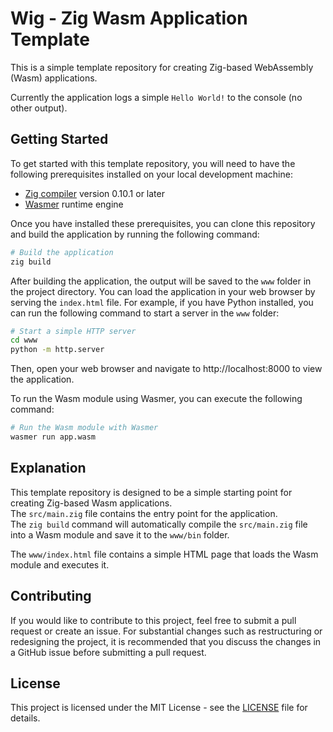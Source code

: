 # Wig - Zig Wasm Application Template

This is a simple template repository for creating Zig-based WebAssembly (Wasm) applications.  

Currently the application logs a simple `Hello World!` to the console (no other output).

## Getting Started

To get started with this template repository, you will need to have the following prerequisites installed on your local development machine:

- [Zig compiler](https://ziglang.org/download/) version 0.10.1 or later
- [Wasmer](https://wasmer.io/) runtime engine

Once you have installed these prerequisites, you can clone this repository and build the application by running the following command:

```sh
# Build the application
zig build
```

After building the application, the output will be saved to the `www` folder in the project directory. You can load the application in your web browser by serving the `index.html` file. For example, if you have Python installed, you can run the following command to start a server in the `www` folder:

```sh
# Start a simple HTTP server
cd www
python -m http.server
```

Then, open your web browser and navigate to http://localhost:8000 to view the application.

To run the Wasm module using Wasmer, you can execute the following command:

```sh
# Run the Wasm module with Wasmer
wasmer run app.wasm
```

## Explanation

This template repository is designed to be a simple starting point for creating Zig-based Wasm applications.  
The `src/main.zig` file contains the entry point for the application.  
The `zig build` command will automatically compile the `src/main.zig` file into a Wasm module and save it to the `www/bin` folder.

The `www/index.html` file contains a simple HTML page that loads the Wasm module and executes it.

## Contributing

If you would like to contribute to this project, feel free to submit a pull request or create an issue. For substantial changes such as restructuring or redesigning the project, it is recommended that you discuss the changes in a GitHub issue before submitting a pull request.

## License

This project is licensed under the MIT License - see the [LICENSE](LICENSE) file for details.
